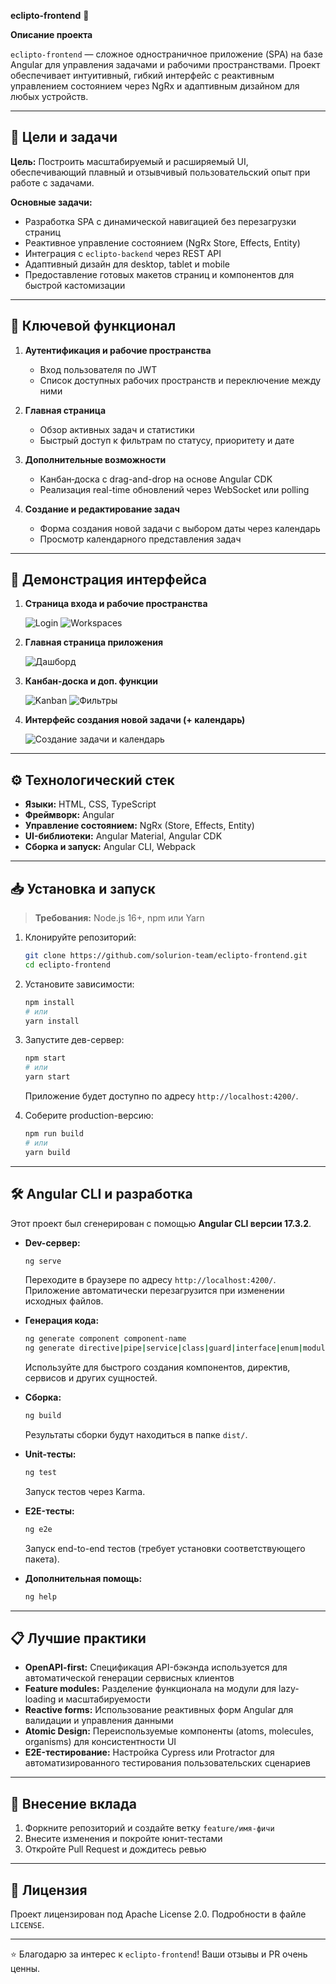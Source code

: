 **eclipto-frontend** 🚀

**Описание проекта**

`eclipto-frontend` — сложное одностраничное приложение (SPA) на базе Angular для управления задачами и рабочими пространствами. Проект обеспечивает интуитивный, гибкий интерфейс с реактивным управлением состоянием через NgRx и адаптивным дизайном для любых устройств.

---

## 🎯 Цели и задачи

**Цель:** Построить масштабируемый и расширяемый UI, обеспечивающий плавный и отзывчивый пользовательский опыт при работе с задачами.

**Основные задачи:**

* Разработка SPA с динамической навигацией без перезагрузки страниц
* Реактивное управление состоянием (NgRx Store, Effects, Entity)
* Интеграция с `eclipto-backend` через REST API
* Адаптивный дизайн для desktop, tablet и mobile
* Предоставление готовых макетов страниц и компонентов для быстрой кастомизации

---

## 🚀 Ключевой функционал

1. **Аутентификация и рабочие пространства**

   * Вход пользователя по JWT
   * Список доступных рабочих пространств и переключение между ними

2. **Главная страница**

   * Обзор активных задач и статистики
   * Быстрый доступ к фильтрам по статусу, приоритету и дате

3. **Дополнительные возможности**

   * Канбан‑доска с drag-and-drop на основе Angular CDK
   * Реализация real-time обновлений через WebSocket или polling

4. **Создание и редактирование задач**

   * Форма создания новой задачи с выбором даты через календарь
   * Просмотр календарного представления задач

---

## 📸 Демонстрация интерфейса

1. **Страница входа и рабочие пространства**

   ![Login](assets/pic1.jpg)
   ![Workspaces](assets/pic2.jpg)

3. **Главная страница приложения**

   ![Дашборд](assets/pic3.jpg)

4. **Канбан‑доска и доп. функции**

   ![Kanban](assets/pic4.jpg)
   ![Фильтры](assets/pic5.jpg)

5. **Интерфейс создания новой задачи (+ календарь)**

   ![Создание задачи и календарь](assets/pic6.jpg)

---

## ⚙️ Технологический стек

* **Языки:** HTML, CSS, TypeScript
* **Фреймворк:** Angular
* **Управление состоянием:** NgRx (Store, Effects, Entity)
* **UI-библиотеки:** Angular Material, Angular CDK
* **Сборка и запуск:** Angular CLI, Webpack

---

## 📥 Установка и запуск

> **Требования:** Node.js 16+, npm или Yarn

1. Клонируйте репозиторий:

   ```bash
   git clone https://github.com/solurion-team/eclipto-frontend.git
   cd eclipto-frontend
   ```

2. Установите зависимости:

   ```bash
   npm install
   # или
   yarn install
   ```

3. Запустите дев-сервер:

   ```bash
   npm start
   # или
   yarn start
   ```

   Приложение будет доступно по адресу `http://localhost:4200/`.

4. Соберите production-версию:

   ```bash
   npm run build
   # или
   yarn build
   ```

---

## 🛠️ Angular CLI и разработка

Этот проект был сгенерирован с помощью **Angular CLI версии 17.3.2**.

* **Dev-сервер:**

  ```bash
  ng serve
  ```

  Переходите в браузере по адресу `http://localhost:4200/`. Приложение автоматически перезагрузится при изменении исходных файлов.

* **Генерация кода:**

  ```bash
  ng generate component component-name
  ng generate directive|pipe|service|class|guard|interface|enum|module
  ```

  Используйте для быстрого создания компонентов, директив, сервисов и других сущностей.

* **Сборка:**

  ```bash
  ng build
  ```

  Результаты сборки будут находиться в папке `dist/`.

* **Unit-тесты:**

  ```bash
  ng test
  ```

  Запуск тестов через Karma.

* **E2E-тесты:**

  ```bash
  ng e2e
  ```

  Запуск end-to-end тестов (требует установки соответствующего пакета).

* **Дополнительная помощь:**

  ```bash
  ng help
  ```

---

## 📋 Лучшие практики

* **OpenAPI-first:** Спецификация API-бэкэнда используется для автоматической генерации сервисных клиентов
* **Feature modules:** Разделение функционала на модули для lazy-loading и масштабируемости
* **Reactive forms:** Использование реактивных форм Angular для валидации и управления данными
* **Atomic Design:** Переиспользуемые компоненты (atoms, molecules, organisms) для консистентности UI
* **E2E-тестирование:** Настройка Cypress или Protractor для автоматизированного тестирования пользовательских сценариев

---

## 🤝 Внесение вклада

1. Форкните репозиторий и создайте ветку `feature/имя-фичи`
2. Внесите изменения и покройте юнит-тестами
3. Откройте Pull Request и дождитесь ревью

---

## 📜 Лицензия

Проект лицензирован под Apache License 2.0. Подробности в файле `LICENSE`.

---

⭐ Благодарю за интерес к `eclipto-frontend`! Ваши отзывы и PR очень ценны.
